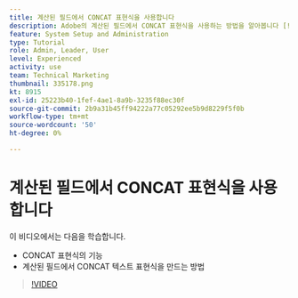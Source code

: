 ```yaml
---
title: 계산된 필드에서 CONCAT 표현식을 사용합니다
description: Adobe의 계산된 필드에서 CONCAT 표현식을 사용하는 방법을 알아봅니다 [!DNL Workfront].
feature: System Setup and Administration
type: Tutorial
role: Admin, Leader, User
level: Experienced
activity: use
team: Technical Marketing
thumbnail: 335178.png
kt: 8915
exl-id: 25223b40-1fef-4ae1-8a9b-3235f88ec30f
source-git-commit: 2b9a31b45ff94222a77c05292ee5b9d8229f5f0b
workflow-type: tm+mt
source-wordcount: '50'
ht-degree: 0%

---
```


# 계산된 필드에서 CONCAT 표현식을 사용합니다

이 비디오에서는 다음을 학습합니다.

* CONCAT 표현식의 기능
* 계산된 필드에서 CONCAT 텍스트 표현식을 만드는 방법

>[!VIDEO](https://video.tv.adobe.com/v/335178/?quality=12)
